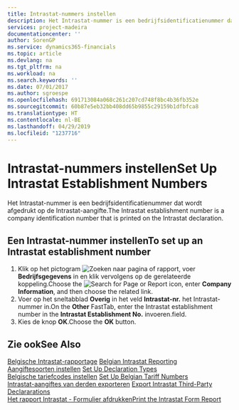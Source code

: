 ```yaml
---
title: Intrastat-nummers instellen
description: Het Intrastat-nummer is een bedrijfsidentificatienummer dat wordt afgedrukt op de Intrastat-aangifte.
services: project-madeira
documentationcenter: ''
author: SorenGP
ms.service: dynamics365-financials
ms.topic: article
ms.devlang: na
ms.tgt_pltfrm: na
ms.workload: na
ms.search.keywords: ''
ms.date: 07/01/2017
ms.author: sgroespe
ms.openlocfilehash: 691713084a068c261c207cd748f8bc4b36fb352e
ms.sourcegitcommit: 60b87e5eb32bb408dd65b9855c29159b1dfbfca8
ms.translationtype: HT
ms.contentlocale: nl-BE
ms.lasthandoff: 04/29/2019
ms.locfileid: "1237716"
---
```

# <a name="set-up-intrastat-establishment-numbers"></a><span data-ttu-id="81ea3-103">Intrastat-nummers instellen</span><span class="sxs-lookup"><span data-stu-id="81ea3-103">Set Up Intrastat Establishment Numbers</span></span>
<span data-ttu-id="81ea3-104">Het Intrastat-nummer is een bedrijfsidentificatienummer dat wordt afgedrukt op de Intrastat-aangifte.</span><span class="sxs-lookup"><span data-stu-id="81ea3-104">The Intrastat establishment number is a company identification number that is printed on the Intrastat declaration.</span></span>  

## <a name="to-set-up-an-intrastat-establishment-number"></a><span data-ttu-id="81ea3-105">Een Intrastat-nummer instellen</span><span class="sxs-lookup"><span data-stu-id="81ea3-105">To set up an Intrastat establishment number</span></span>  

1.  <span data-ttu-id="81ea3-106">Klik op het pictogram ![Zoeken naar pagina of rapport](../../media/ui-search/search_small.png "pictogram Zoeken naar pagina of rapport"), voer **Bedrijfsgegevens** in en klik vervolgens op de gerelateerde koppeling.</span><span class="sxs-lookup"><span data-stu-id="81ea3-106">Choose the ![Search for Page or Report](../../media/ui-search/search_small.png "Search for Page or Report icon") icon, enter **Company Information**, and then choose the related link.</span></span>  
2.  <span data-ttu-id="81ea3-107">Voer op het sneltabblad **Overig** in het veld **Intrastat-nr.** het Intrastat-nummer in.</span><span class="sxs-lookup"><span data-stu-id="81ea3-107">On the **Other** FastTab, enter the Intrastat establishment number in the **Intrastat Establishment No.**</span></span> <span data-ttu-id="81ea3-108">invoeren.</span><span class="sxs-lookup"><span data-stu-id="81ea3-108">field.</span></span>  
3.  <span data-ttu-id="81ea3-109">Kies de knop **OK**.</span><span class="sxs-lookup"><span data-stu-id="81ea3-109">Choose the **OK** button.</span></span>  
  
## <a name="see-also"></a><span data-ttu-id="81ea3-110">Zie ook</span><span class="sxs-lookup"><span data-stu-id="81ea3-110">See Also</span></span>  
 <span data-ttu-id="81ea3-111">[Belgische Intrastat-rapportage](belgian-intrastat-reporting.md) </span><span class="sxs-lookup"><span data-stu-id="81ea3-111">[Belgian Intrastat Reporting](belgian-intrastat-reporting.md) </span></span>  
 <span data-ttu-id="81ea3-112">[Aangiftesoorten instellen](how-to-set-up-declaration-types.md) </span><span class="sxs-lookup"><span data-stu-id="81ea3-112">[Set Up Declaration Types](how-to-set-up-declaration-types.md) </span></span>  
 <span data-ttu-id="81ea3-113">[Belgische tariefcodes instellen](how-to-set-up-belgian-tariff-numbers.md) </span><span class="sxs-lookup"><span data-stu-id="81ea3-113">[Set Up Belgian Tariff Numbers](how-to-set-up-belgian-tariff-numbers.md) </span></span>  
 <span data-ttu-id="81ea3-114">[Intrastat-aangiftes van derden exporteren](how-to-export-intrastat-third-party-declararations.md) </span><span class="sxs-lookup"><span data-stu-id="81ea3-114">[Export Intrastat Third-Party Declararations](how-to-export-intrastat-third-party-declararations.md) </span></span>  
 [<span data-ttu-id="81ea3-115">Het rapport Intrastat - Formulier afdrukken</span><span class="sxs-lookup"><span data-stu-id="81ea3-115">Print the Intrastat Form Report</span></span>](how-to-print-the-intrastat-form-report.md)
